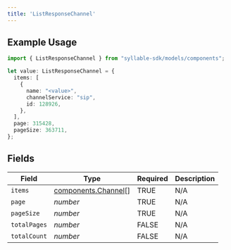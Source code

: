```yaml
---
title: 'ListResponseChannel'
---
```


## Example Usage

```typescript
import { ListResponseChannel } from "syllable-sdk/models/components";

let value: ListResponseChannel = {
  items: [
    {
      name: "<value>",
      channelService: "sip",
      id: 128926,
    },
  ],
  page: 315428,
  pageSize: 363711,
};
```

## Fields

| Field                                                      | Type                                                       | Required                                                   | Description                                                |
| ---------------------------------------------------------- | ---------------------------------------------------------- | ---------------------------------------------------------- | ---------------------------------------------------------- |
| `items`                                                    | [components.Channel](/sdk-docs/models/components/channel)[] | TRUE                                         | N/A                                                        |
| `page`                                                     | *number*                                                   | TRUE                                         | N/A                                                        |
| `pageSize`                                                 | *number*                                                   | TRUE                                         | N/A                                                        |
| `totalPages`                                               | *number*                                                   | FALSE                                         | N/A                                                        |
| `totalCount`                                               | *number*                                                   | FALSE                                         | N/A                                                        |